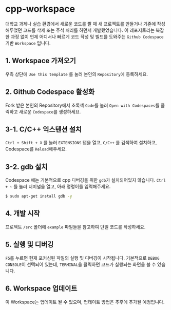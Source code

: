 # cpp-workspace

대학교 과제나 실습 환경에서 새로운 코드를 짤 때 새 프로젝트를 만들거나 기존에 작성해두었던 코드를 삭제 또는 주석 처리를 하면서 개발했었습니다. 이 레포지토리는 복잡한 과정 없이 언제 어디서나 빠르게 코드 작성 및 빌드를 도와주는 `Github Codespace` 기반 `Workspace` 입니다.

## 1. Workspace 가져오기

우측 상단에 `Use this template` 를 눌러 본인의 `Repository`에 등록하세요.

## 2. Github Codespace 활성화

Fork 받은 본인의 Repository에서 초록색 `Code`를 눌러 `Open with Codespaces`를 클릭하고 새로운 `Codespace`를 생성하세요.

## 3-1. C/C++ 익스텐션 설치

`Ctrl + Shift + X` 를 눌러 `EXTENSIONS` 탭을 열고, `C/C++` 를 검색하여 설치하고, Codespace를 `Reload`해주세요.

## 3-2. gdb 설치

Codespace 에는 기본적으로 cpp 디버깅을 위한 `gdb`가 설치되어있지 않습니다. `Ctrl + ~` 를 눌러 터미널을 열고, 아래 명렁어를 입력해주세요.

```bash
$ sudo apt-get install gdb -y
```

## 4. 개발 시작

프로젝트 `/src` 폴더에 `example` 파일들을 참고하여 단일 코드를 작성하세요.

## 5. 실행 및 디버깅

`F5`를 누르면 현재 포커싱된 파일의 실행 및 디버깅이 시작됩니다. 기본적으로 `DEBUG CONSOLE`이 선택되어 있는데, `TERMINAL`을 클릭하면 코드가 실행되는 화면을 볼 수 있습니다.

## 6. Workspace 업데이트

이 Workspace는 업데이트 될 수 있으며, 업데이트 방법은 추후에 추가될 예정입니다.
